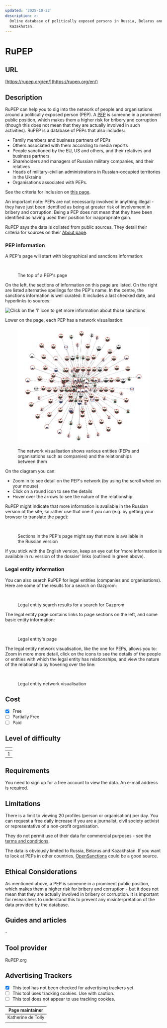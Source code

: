 ```yaml
---
updated: '2025-10-22'
description: >-
  Online database of politically exposed persons in Russia, Belarus and
  Kazakhstan.
---
```


# RuPEP

## URL

[https://rupep.org/en/](https://rupep.org/en/)

## Description

RuPEP can help you to dig into the network of people and organisations around a politically exposed person (PEP). A [PEP](https://www.fatf-gafi.org/en/publications/Fatfrecommendations/Peps-r12-r22.html) is someone in a prominent public position, which makes them a higher risk for bribery and corruption (though this does not mean that they are actually involved in such activities). RuPEP is a database of PEPs that also includes:

* Family members and business partners of PEPs
* Others associated with them according to media reports
* People sanctioned by the EU, US and others, and their relatives and business partners
* Shareholders and managers of Russian military companies, and their relatives
* Heads of military-civilian administrations in Russian-occupied territories in the Ukraine
* Organisations associated with PEPs.

See the criteria for inclusion on [this page](https://rupep.org/en/about/).

An important note: PEPs are not necessarily involved in anything illegal - they have just been identified as being at greater risk of involvement in bribery and corruption. Being a PEP does not mean that they have been identified as having used their position for inappropriate gain.

RuPEP says the data is collated from public sources. They detail their criteria for sources on their [About page](https://rupep.org/en/about/).

### PEP information

A PEP's page will start with biographical and sanctions information:

<figure><img src=".gitbook/assets/Screenshot 2025-02-24 at 16.06.22.png" alt=""><figcaption><p>The top of a PEP's page</p></figcaption></figure>

On the left, the sections of information on this page are listed. On the right are listed alternative spellings for the PEP's name. In the centre, the sanctions information is well curated: It includes a last checked date, and hyperlinks to sources:

![Click on the 'i' icon to get more information about those sanctions](<.gitbook/assets/Screenshot 2024-10-02 at 09.09.40.png>)

Lower on the page, each PEP has a network visualisation:

<figure><img src=".gitbook/assets/Screenshot 2025-10-22 at 15.03.28.png" alt=""><figcaption><p>The network visualisation shows various entities (PEPs and organisations such as companies) and the relationships between them</p></figcaption></figure>

On the diagram you can:

* Zoom in to see detail on the PEP's network (by using the scroll wheel on your mouse)
* Click on a round icon to see the details
* Hover over the arrows to see the nature of the relationship.

RuPEP might indicate that more information is available in the Russian version of the site, so rather use that one if you can (e.g. by getting your browser to translate the page):

<figure><img src=".gitbook/assets/Screenshot 2024-09-27 at 09.12.40.png" alt=""><figcaption><p>Sections in the PEP's page might say that more is available in the Russian version</p></figcaption></figure>

If you stick with the English version, keep an eye out for 'more information is available in ru version of the dossier' links (outlined in green above).

### Legal entity information

You can also search RuPEP for legal entities (companies and organisations). Here are some of the results for a search on Gazprom:

<figure><img src=".gitbook/assets/Screenshot 2024-10-02 at 09.29.10.png" alt=""><figcaption><p>Legal entity search results for a search for Gazprom</p></figcaption></figure>

The legal entity page contains links to page sections on the left, and some basic entity information:

<figure><img src=".gitbook/assets/Screenshot 2024-10-02 at 09.27.43.png" alt=""><figcaption><p>Legal entity's page</p></figcaption></figure>

The legal entity network visualisation, like the one for PEPs, allows you to: Zoom in more more detail, click on the icons to see the details of the people or entities with which the legal entity has relationships, and view the nature of the relationship by hovering over the line:

<figure><img src=".gitbook/assets/Screenshot 2024-10-02 at 09.43.15.png" alt=""><figcaption><p>Legal entity network visualisation</p></figcaption></figure>

## Cost

* [x] Free
* [ ] Partially Free
* [ ] Paid

## Level of difficulty

<table><thead><tr><th data-type="rating" data-max="5"></th></tr></thead><tbody><tr><td>1</td></tr></tbody></table>

## Requirements

You need to sign up for a free account to view the data. An e-mail address is required.

## Limitations

There is a limit to viewing 20 profiles (person or organisation) per day. You can request a free daily increase if you are a journalist, civil society activist or representative of a non-profit organisation.

They do not permit use of their data for commercial purposes - see the [terms and conditions](https://rupep.org/en/t-and-c/).

The data is obviously limited to Russia, Belarus and Kazakhstan. If you want to look at PEPs in other countries, [OpenSanctions](https://bellingcat.gitbook.io/toolkit/more/all-tools/opensanctions) could be a good source.

## Ethical Considerations

As mentioned above, a PEP is someone in a prominent public position, which makes them a higher risk for bribery and corruption - but it does not mean that they are actually involved in bribery or corruption. It is important for researchers to understand this to prevent any misinterpretation of the data provided by the database.

## Guides and articles

\-

## Tool provider

RuPEP.org

## Advertising Trackers

* [x] This tool has not been checked for advertising trackers yet.
* [ ] This tool uses tracking cookies. Use with caution.
* [ ] This tool does not appear to use tracking cookies.

| Page maintainer    |
| ------------------ |
| Katherine de Tolly |
|                    |
